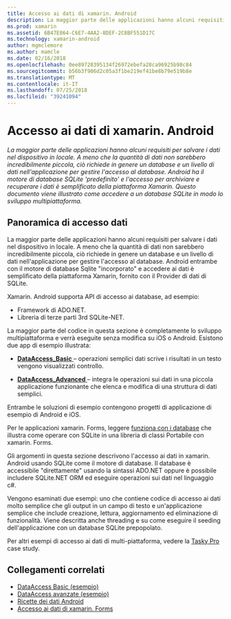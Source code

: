 ```yaml
---
title: Accesso ai dati di xamarin. Android
description: La maggior parte delle applicazioni hanno alcuni requisiti per salvare i dati nel dispositivo in locale. A meno che la quantità di dati non sarebbero incredibilmente piccola, ciò richiede in genere un database e un livello di dati nell'applicazione per gestire l'accesso al database.  Android ha il motore di database SQLite 'predefinito' e l'accesso per archiviare e recuperare i dati è semplificato della piattaforma Xamarin. Questo documento viene illustrato come accedere a un database SQLite in modo lo sviluppo multipiattaforma.
ms.prod: xamarin
ms.assetid: 6B47E864-C6E7-4AA2-8DEF-2C8BF551D17C
ms.technology: xamarin-android
author: mgmclemore
ms.author: mamcle
ms.date: 02/16/2018
ms.openlocfilehash: 0ee89728395134f26972ebefa28ca96925b98c84
ms.sourcegitcommit: b56b3f906d2c05a3f1be219ef41be8b79e519b8e
ms.translationtype: MT
ms.contentlocale: it-IT
ms.lasthandoff: 07/25/2018
ms.locfileid: "39241094"
---
```

# <a name="xamarinandroid-data-access"></a>Accesso ai dati di xamarin. Android

_La maggior parte delle applicazioni hanno alcuni requisiti per salvare i dati nel dispositivo in locale. A meno che la quantità di dati non sarebbero incredibilmente piccola, ciò richiede in genere un database e un livello di dati nell'applicazione per gestire l'accesso al database.  Android ha il motore di database SQLite 'predefinito' e l'accesso per archiviare e recuperare i dati è semplificato della piattaforma Xamarin. Questo documento viene illustrato come accedere a un database SQLite in modo lo sviluppo multipiattaforma._

## <a name="data-access-overview"></a>Panoramica di accesso dati

La maggior parte delle applicazioni hanno alcuni requisiti per salvare i dati nel dispositivo in locale. A meno che la quantità di dati non sarebbero incredibilmente piccola, ciò richiede in genere un database e un livello di dati nell'applicazione per gestire l'accesso al database. Android entrambe con il motore di database Sqlite "incorporato" e accedere ai dati è semplificato della piattaforma Xamarin, fornito con il Provider di dati di SQLite.

Xamarin. Android supporta API di accesso ai database, ad esempio:

-  Framework di ADO.NET.
-  Libreria di terze parti 3rd SQLite-NET.

La maggior parte del codice in questa sezione è completamente lo sviluppo multipiattaforma e verrà eseguite senza modifica su iOS o Android. Esistono due app di esempio illustrata:

-  [**DataAccess_Basic** ](https://github.com/xamarin/mobile-samples/tree/master/DataAccess/Basic) &ndash; operazioni semplici dati scrive i risultati in un testo vengono visualizzati controllo.

-  [**DataAccess_Advanced** ](https://github.com/xamarin/mobile-samples/tree/master/DataAccess/Advanced) &ndash; integra le operazioni sui dati in una piccola applicazione funzionante che elenca e modifica di una struttura di dati semplici.

Entrambe le soluzioni di esempio contengono progetti di applicazione di esempio di Android e iOS.

Per le applicazioni xamarin. Forms, leggere [funziona con i database](~/xamarin-forms/app-fundamentals/databases.md) che illustra come operare con SQLite in una libreria di classi Portabile con xamarin. Forms.

Gli argomenti in questa sezione descrivono l'accesso ai dati in xamarin. Android usando SQLite come il motore di database. Il database è accessibile "direttamente" usando la sintassi ADO.NET oppure è possibile includere SQLite.NET ORM ed eseguire operazioni sui dati nel linguaggio c#.

Vengono esaminati due esempi: uno che contiene codice di accesso ai dati molto semplice che gli output in un campo di testo e un'applicazione semplice che include creazione, lettura, aggiornamento ed eliminazione di funzionalità. Viene descritta anche threading e su come eseguire il seeding dell'applicazione con un database SQLite prepopolato.

Per altri esempi di accesso ai dati di multi-piattaforma, vedere la [Tasky Pro](~/cross-platform/app-fundamentals/building-cross-platform-applications/case-study-tasky.md) case study.


## <a name="related-links"></a>Collegamenti correlati

- [DataAccess Basic (esempio)](https://github.com/xamarin/mobile-samples/tree/master/DataAccess/Basic)
- [DataAccess avanzate (esempio)](https://github.com/xamarin/mobile-samples/tree/master/DataAccess/Advanced)
- [Ricette dei dati Android](https://github.com/xamarin/recipes/tree/master/Recipes/android/data)
- [Accesso ai dati di xamarin. Forms](~/xamarin-forms/app-fundamentals/databases.md)
